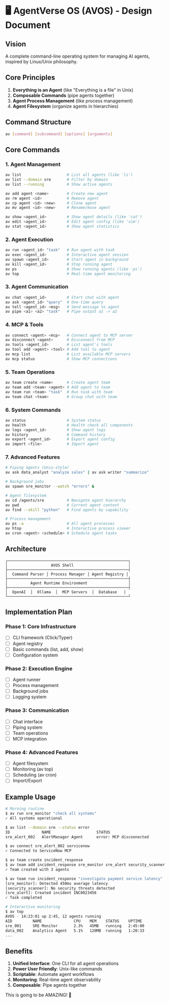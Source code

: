 # 🖥️ AgentVerse OS (AVOS) - Design Document

## Vision
A complete command-line operating system for managing AI agents, inspired by Linux/Unix philosophy.

## Core Principles
1. **Everything is an Agent** (like "Everything is a file" in Unix)
2. **Composable Commands** (pipe agents together)
3. **Agent Process Management** (like process management)
4. **Agent Filesystem** (organize agents in hierarchies)

## Command Structure
```bash
av [command] [subcommand] [options] [arguments]
```

## Core Commands

### 1. Agent Management
```bash
av list                    # List all agents (like 'ls')
av list --domain sre       # Filter by domain
av list --running          # Show active agents

av add agent <name>        # Create new agent
av rm agent <id>           # Remove agent
av cp agent <id> <new>     # Clone agent
av mv agent <id> <new>     # Rename/move agent

av show <agent_id>         # Show agent details (like 'cat')
av edit <agent_id>         # Edit agent config (like 'vim')
av stat <agent_id>         # Show agent statistics
```

### 2. Agent Execution
```bash
av run <agent_id> "task"   # Run agent with task
av exec <agent_id>         # Interactive agent session
av spawn <agent_id>        # Start agent in background
av kill <agent_id>         # Stop running agent
av ps                      # Show running agents (like 'ps')
av top                     # Real-time agent monitoring
```

### 3. Agent Communication
```bash
av chat <agent_id>         # Start chat with agent
av ask <agent_id> "query"  # One-time query
av tell <agent_id> <msg>   # Send message to agent
av pipe <a1> <a2> "task"   # Pipe output a1 -> a2
```

### 4. MCP & Tools
```bash
av connect <agent> <mcp>   # Connect agent to MCP server
av disconnect <agent>      # Disconnect from MCP
av tools <agent_id>        # List agent's tools
av tool add <agent> <tool> # Add tool to agent
av mcp list                # List available MCP servers
av mcp status              # Show MCP connections
```

### 5. Team Operations
```bash
av team create <name>      # Create agent team
av team add <team> <agent> # Add agent to team
av team run <team> "task"  # Run task with team
av team chat <team>        # Group chat with team
```

### 6. System Commands
```bash
av status                  # System status
av health                  # Health check all components
av logs <agent_id>         # Show agent logs
av history                 # Command history
av export <agent_id>       # Export agent config
av import <file>           # Import agent
```

### 7. Advanced Features
```bash
# Piping agents (Unix-style)
av ask data_analyst "analyze sales" | av ask writer "summarize"

# Background jobs
av spawn sre_monitor --watch "errors" &

# Agent filesystem
av cd /agents/sre          # Navigate agent hierarchy
av pwd                     # Current agent context
av find --skill "python"   # Find agents by capability

# Process management
av ps -a                   # All agent processes
av htop                    # Interactive process viewer
av cron <agent> <schedule> # Schedule agent tasks
```

## Architecture

```
┌─────────────────────────────────────────────────────┐
│                   AVOS Shell                        │
├─────────────────────────────────────────────────────┤
│  Command Parser │ Process Manager │ Agent Registry │
├─────────────────────────────────────────────────────┤
│          Agent Runtime Environment                  │
├─────────────────────────────────────────────────────┤
│  OpenAI  │  Ollama  │  MCP Servers  │  Database   │
└─────────────────────────────────────────────────────┘
```

## Implementation Plan

### Phase 1: Core Infrastructure
- [ ] CLI framework (Click/Typer)
- [ ] Agent registry
- [ ] Basic commands (list, add, show)
- [ ] Configuration system

### Phase 2: Execution Engine
- [ ] Agent runner
- [ ] Process management
- [ ] Background jobs
- [ ] Logging system

### Phase 3: Communication
- [ ] Chat interface
- [ ] Piping system
- [ ] Team operations
- [ ] MCP integration

### Phase 4: Advanced Features
- [ ] Agent filesystem
- [ ] Monitoring (av top)
- [ ] Scheduling (av cron)
- [ ] Import/Export

## Example Usage

```bash
# Morning routine
$ av run sre_monitor "check all systems"
✓ All systems operational

$ av list --domain sre --status error
ID              NAME                    STATUS
sre_alert_002   AlertManager Agent      error: MCP disconnected

$ av connect sre_alert_002 servicenow
✓ Connected to ServiceNow MCP

$ av team create incident_response
$ av team add incident_response sre_monitor sre_alert security_scanner
✓ Team created with 3 agents

$ av team run incident_response "investigate payment service latency"
[sre_monitor]: Detected 450ms average latency
[security_scanner]: No security threats detected
[sre_alert]: Created incident INC0023456
✓ Task completed

# Interactive monitoring
$ av top
AVOS - 14:23:01 up 2:45, 12 agents running
AID         NAME              CPU    MEM    STATUS    UPTIME
sre_001     SRE Monitor       2.3%   45MB   running   2:45:00
data_002    Analytics Agent   5.1%   120MB  running   1:20:33
...
```

## Benefits
1. **Unified Interface**: One CLI for all agent operations
2. **Power User Friendly**: Unix-like commands
3. **Scriptable**: Automate agent workflows
4. **Monitoring**: Real-time agent observability
5. **Composable**: Pipe agents together

This is going to be AMAZING! 🚀